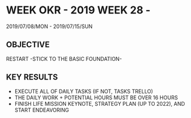 # WEEK OKR - 2019 WEEK 28 -

2019/07/08/MON - 2019/07/15/SUN

## OBJECTIVE

RESTART -STICK TO THE BASIC FOUNDATION-

## KEY RESULTS

- EXECUTE ALL OF DAILY TASKS (IF NOT, TASKS TRELLO)
- THE DAILY WORK + POTENTIAL HOURS MUST BE OVER 16 HOURS
- FINISH LIFE MISSION KEYNOTE, STRATEGY PLAN (UP TO 2022), AND START ENDEAVORING
